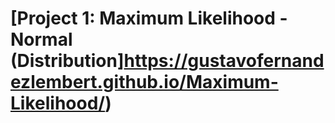 # [Project 1: Maximum Likelihood - Normal (Distribution]https://gustavofernandezlembert.github.io/Maximum-Likelihood/)

